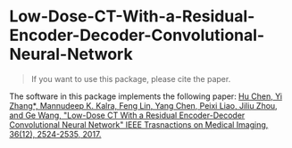 # Low-Dose-CT-With-a-Residual-Encoder-Decoder-Convolutional-Neural-Network
>If you want to use this package, please cite the paper.

The software in this package implements the following paper:
[Hu Chen, Yi Zhang*, Mannudeep K. Kalra, Feng Lin, Yang Chen, Peixi Liao, Jiliu Zhou, and Ge Wang, "Low-Dose CT With a Residual Encoder-Decoder Convolutional Neural Network" IEEE Trasnactions on Medical Imaging, 36(12), 2524-2535, 2017.](http://ieeexplore.ieee.org/document/7947200/ )

